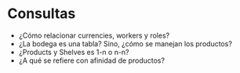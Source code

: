 # Consultas
- ¿Cómo relacionar currencies, workers y roles?
- ¿La bodega es una tabla? Sino, ¿cómo se manejan los productos?
- ¿Products y Shelves es 1-n o n-n?
- ¿A qué se refiere con afinidad de productos?